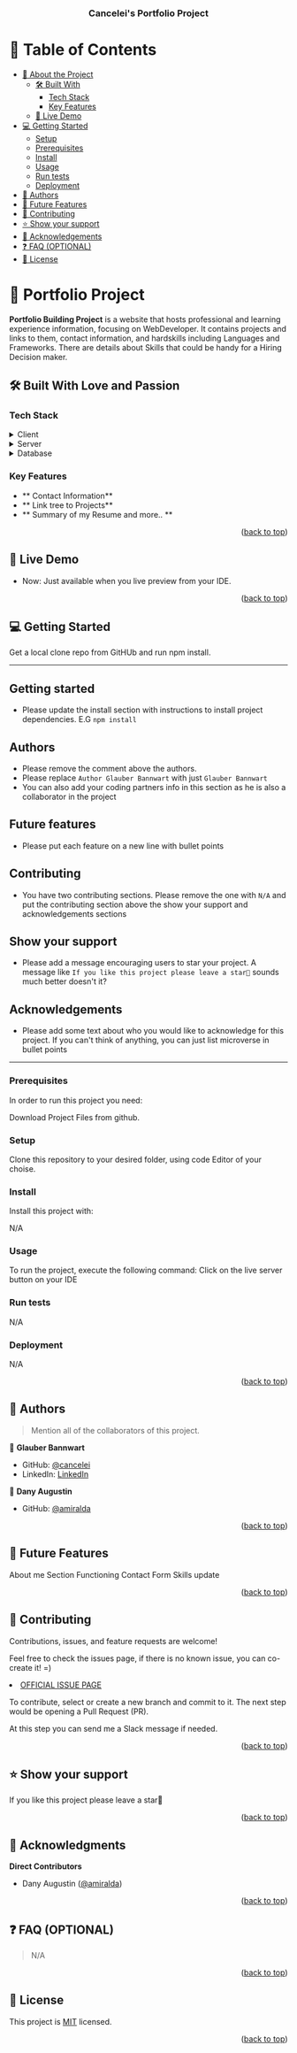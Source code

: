 <a name="readme-top"></a>

<div align="center">
  <!-- You are encouraged to replace this logo with your own! Otherwise you can also remove it. -->
  <h3><b>Cancelei's Portfolio Project</b></h3>

</div>

# 📗 Table of Contents

- [📖 About the Project](#about-project)
  - [🛠 Built With](#built-with)
    - [Tech Stack](#tech-stack)
    - [Key Features](#key-features)
  - [🚀 Live Demo](#live-demo)
- [💻 Getting Started](#getting-started)
  - [Setup](#setup)
  - [Prerequisites](#prerequisites)
  - [Install](#install)
  - [Usage](#usage)
  - [Run tests](#run-tests)
  - [Deployment](#triangular_flag_on_post-deployment)
- [👥 Authors](#authors)
- [🔭 Future Features](#future-features)
- [🤝 Contributing](#contributing)
- [⭐️ Show your support](#support)
- [🙏 Acknowledgements](#acknowledgements)
- [❓ FAQ (OPTIONAL)](#faq)
- [📝 License](#license)

# 📖 Portfolio Project <a name="about-project"></a>


**Portfolio Building Project** is a website that hosts professional and learning experience information, focusing on WebDeveloper. It contains projects and links to them, contact information, and hardskills including Languages and Frameworks. There are details about Skills that could be handy for a Hiring Decision maker.

## 🛠 Built With Love and Passion<a name="built-with"></a>

### Tech Stack <a name="tech-stack"></a>

<details>
  <summary>Client</summary>
  <ul>
    <li><a href="https://html.com/">HTML</a></li>
    <li><a href="https://css.com/">CSS</a></li>
  </ul>
</details>

<details>
  <summary>Server</summary>
  <ul>
    <li>N/A</li>
  </ul>
</details>

<details>
<summary>Database</summary>
  <ul>
    <li>N/A</li>
  </ul>
</details>

### Key Features <a name="key-features"></a>

- ** Contact Information**
- ** Link tree to Projects**
- ** Summary of my Resume and more.. **

<p align="right">(<a href="#readme-top">back to top</a>)</p>

## 🚀 Live Demo <a name="live-demo"></a>

- Now: Just available when you live preview from your IDE.

<p align="right">(<a href="#readme-top">back to top</a>)</p>

## 💻 Getting Started <a name="getting-started"></a>

Get a local clone repo from GitHUb and run npm install.

-----
## Getting started
- Please update the install section with instructions to install project dependencies. E.G `npm install`

## Authors
- Please remove the comment above the authors. 
- Please replace `Author Glauber Bannwart` with just `Glauber Bannwart`
- You can also add your coding partners info in this section as he is also a collaborator in the project

## Future features
- Please put each feature on a new line with bullet points

## Contributing
- You have two contributing sections. Please remove the one with `N/A` and put the contributing section above the show your support and acknowledgements sections

## Show your support
- Please add a message encouraging users to star your project. A message like `If you like this project please leave a star🤩` sounds much better doesn't it?

## Acknowledgements
- Please add some text about who you would like to acknowledge for this project. If you can't think of anything, you can just list microverse in bullet points
------

### Prerequisites

In order to run this project you need:

Download Project Files from github.

### Setup

Clone this repository to your desired folder, using code Editor of your choise.

### Install

Install this project with:

N/A

### Usage

To run the project, execute the following command: Click on the live server button on your IDE

### Run tests

N/A

### Deployment

N/A

<p align="right">(<a href="#readme-top">back to top</a>)</p>

## 👥 Authors <a name="authors"></a>

> Mention all of the collaborators of this project.

👤 **Glauber Bannwart**

- GitHub: [@cancelei](https://github.com/cancelei)
- LinkedIn: [LinkedIn](https://linkedin.com/in/gbannwart)

👤 **Dany Augustin**

- GitHub: [@amiralda](https://github.com/amiralda)


<p align="right">(<a href="#readme-top">back to top</a>)</p>

<!-- FUTURE FEATURES -->

## 🔭 Future Features <a name="future-features"></a>

About me Section
Functioning Contact Form
Skills update

<p align="right">(<a href="#readme-top">back to top</a>)</p>

## 🤝 Contributing <a name="contributing"></a>

Contributions, issues, and feature requests are welcome!

Feel free to check the issues page, if there is no known issue, you can co-create it! =)

<li><a href="https://github.com/cancelei/Portfolio-Glauber/issues">OFFICIAL ISSUE PAGE</a></li>

To contribute, select or create a new branch and commit to it. The next step would be opening a Pull Request (PR). 

At this step you can send me a Slack message if needed.

<p align="right">(<a href="#readme-top">back to top</a>)</p>

## ⭐️ Show your support <a name="support"></a>

If you like this project please leave a star🤩

<p align="right">(<a href="#readme-top">back to top</a>)</p>

## 🙏 Acknowledgments <a name="acknowledgements"></a>

**Direct Contributors**

- Dany Augustin ([@amiralda](https://github.com/amiralda))

<p align="right">(<a href="#readme-top">back to top</a>)</p>

## ❓ FAQ (OPTIONAL) <a name="faq"></a>

> N/A

<p align="right">(<a href="#readme-top">back to top</a>)</p>

## 📝 License <a name="license"></a>

This project is [MIT](./MIT.md) licensed.

<p align="right">(<a href="#readme-top">back to top</a>)</p>
